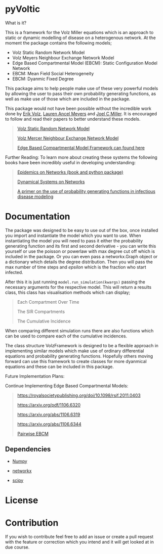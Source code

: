 # pyVoltic

What is it?

This is a framework for the Volz Miller equations which is an approach to static or dynamic modelling of disease on a heterogenous network. At the moment the package contains the following models;
- Volz Static Random Network Model  
- Volz Meyers Neighbour Exchange Network Model
- Edge Based Compartmental Model (EBCM): Static Configuration Model Network
- EBCM: Mean Field Social Heterogeneity
- EBCM: Dyanmic Fixed Degree

This package aims to help people make use of these very powerful models by allowing the user to pass their own probability generating functions, as well as make use of those which are included in the package. 

This package would not have been possible without the incredible work done by [Erik Volz](https://github.com/emvolz), [Lauren Ancel Meyers](https://scholar.google.com/citations?user=KKiQaBoAAAAJ&hl=en) and [Joel C Miller](https://github.com/joelmiller). It is encouraged to follow and read their papers to better understand these models.

> [Volz Static Random Network Model](https://www.ncbi.nlm.nih.gov/pmc/articles/PMC7080148/pdf/285_2007_Article_116.pdf)
>
> [Volz Mercer Neighbour Exchange Network Model](https://royalsocietypublishing.org/doi/10.1098/rspb.2007.1159)
>
> [Edge Based Compartmental Model Framework can found here](https://arxiv.org/pdf/1106.6320)

Further Reading:
To learn more about creating these systems the following books have been incredibly useful in developing understanding:
> [Epidemics on Networks (book and python package)](https://link.springer.com/book/10.1007/978-3-319-50806-1)
> 
> [Dynamical Systems on Networks](https://link.springer.com/book/10.1007/978-3-319-26641-1)
>
>[A primer on the use of probability generating functions in infectious disease modeling](https://arxiv.org/abs/1803.05136)
# Documentation

The package was designed to be easy to use out of the box, once installed you import and instantiate the model which you want to use. When instantiating the model you will need to pass it either the probability generating function and its first and second derivative - you can write this yourself or use the poisson or powerlaw with max degree cut off which is included in the package. Or you can even pass a networkx.Graph object or a dictionary which details the degree distribution. Then you will pass the max number of time steps and $epsilon$ which is the fraction who start infected.

After this it is just running `model.run_simulation(kwargs)` passing the necessary arguments for the respective model. This will return a results class, this class has visualisation methods which can display;
> Each Compartment Over Time
>
> The SIR Compartments
>
> The Cumulative Incidence
    
When comparing different simulation runs there are also functions which can be used to compare each of the cumulative incidences.


The class structure VolzFramework is designed to be a flexible approach in implementing similar models which make use of ordinary differential equations and probability generating functions. Hopefully others moving forward can use this framework to create classes for more dyanmical equations and these can be included in this package.


Future Implementation Plans:

Continue Implementing Edge Based Compartmental Models:
> https://royalsocietypublishing.org/doi/10.1098/rsif.2011.0403
>
> https://arxiv.org/pdf/1106.6320
> 
> https://arxiv.org/abs/1106.6319
>
> https://arxiv.org/abs/1106.6344
>
> [Pairwise EBCM](https://www.mmnp-journal.org/articles/mmnp/pdf/2014/02/mmnp201492p58.pdf)

## Dependencies

- [Numpy](https://numpy.org)

- [networkx](https://networkx.org)

- [scipy](https://scipy.org)

# License

# Contribution

If you wish to contribute feel free to add an issue or create a pull request with the feature or correction which you intend and it will get looked at in due course.


